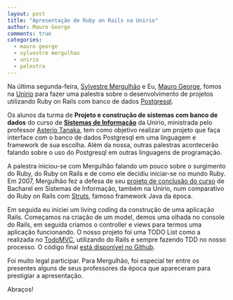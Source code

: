 ```yaml
---
layout: post
title: "Apresentação de Ruby on Rails na Unirio"
author: Mauro George
comments: true
categories:
  - mauro george
  - sylvestre mergulhao
  - unirio
  - palestra
---
```


Na última segunda-feira, [Sylvestre Mergulhão](http://helabs.com.br/nosso-time/sylvestre-mergulhao/) e Eu, [Mauro George](http://helabs.com.br/nosso-time/mauro-george/), fomos na [Unirio](http://www.unirio.br/) para fazer uma palestra sobre o desenvolvimento de projetos utilizando Ruby on Rails com banco de dados [Postgresql](http://www.postgresql.org/).

<!--more-->

Os alunos da turma de **Projeto e construção de sistemas com banco de dados** do curso de [**Sistemas de Informação**](http://bsi.uniriotec.br/bsi/index.html) da Unirio, ministrada pelo professor [Asterio Tanaka](http://www.uniriotec.br/~tanaka/), tem como objetivo realizar um projeto que faça interface com o banco de dados Postgresql em uma linguagem e framework de sua escolha. Além da nossa, outras palestras acontecerão falando sobre o uso do Postgresql em outras linguagens de programação.

A palestra iniciou-se com Mergulhão falando um pouco sobre o surgimento do Ruby, do Ruby on Rails e de como ele decidiu iniciar-se no mundo Ruby. Em 2007, Mergulhão fez a defesa de seu [projeto de conclusão do curso](https://speakerdeck.com/mergulhao/monografia-de-conclusao-de-curso-tcc-marco-2007) de Bacharel em Sistemas de Informação, também na Unirio, num comparativo do Ruby on Rails com [Struts](http://struts.apache.org/), famoso framework Java da época.

Em seguida eu iniciei um living coding da construção de uma aplicação Rails. Começamos na criação de um model, demos uma olhada no console do Rails, em seguida criamos o controller e views para termos uma aplicação funcionando. O nosso projeto foi uma TODO List como a realizada no [TodoMVC](http://todomvc.com/), utilizando do Rails e sempre fazendo TDD no nosso processo. O código final [está disponível no Github](https://github.com/maurogeorge/todo).

Foi muito legal participar. Para Mergulhão, foi especial ter entre os presentes alguns de seus professores da época que apareceram para prestigiar a apresentação.

Abraços!